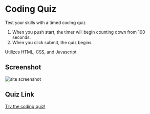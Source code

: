 # Coding Quiz

Test your skills with a timed coding quiz

1. When you push start, the timer will begin counting down from 100 seconds.
2. When you click submit, the quiz begins

Utilizes HTML, CSS, and Javascript

## Screenshot
![site screenshot](https://tres1396.github.io/Code-Quiz/assets/QuizImage.png)

## Quiz Link

[Try the coding quiz!](https://tres1396.github.io/Code-Quiz/index.html)

